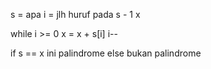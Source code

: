 s = apa
i = jlh huruf pada s - 1
x 



while i >= 0
  x = x + s[i]
  i--


if s == x 
  ini palindrome
else 
  bukan palindrome
